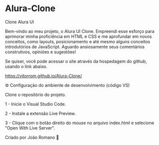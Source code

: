 # Alura-Clone
Clone Alura UI

Bem-vindo ao meu projeto, o Alura UI Clone. Empreendi esse esforço para aprimorar minha proficiência em HTML e CSS e me aprofundar em novos conceitos, como layouts, posicionamento e até mesmo alguns conceitos introdutórios de JavaScript. Aguardo ansiosamente seus comentários construtivos, opiniões e sugestões!

Se quiser, você pode acessar o site através da hospedagem do github, usando o link abaixo.

https://vitorrom.github.io/Alura-Clone/

⚙ Configuração do ambiente de desenvolvimento (código VS)

Clone o repositório do projeto.

1 - Inicie o Visual Studio Code.

2 - Instale a extensão Live Preview.

3 - Clique com o botão direito do mouse no arquivo index.html e selecione "Open With Live Server".

Criado por João Romano 🙂
